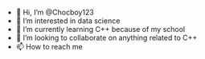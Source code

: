- 👋 Hi, I’m @Chocboy123
- 👀 I’m interested in data science 
- 🌱 I’m currently learning C++ because of my school 
- 💞️ I’m looking to collaborate on anything related to C++
- 📫 How to reach me 

<!---
Chocboy123/Chocboy123 is a ✨ special ✨ repository because its `README.md` (this file) appears on your GitHub profile.
You can click the Preview link to take a look at your changes.
--->
